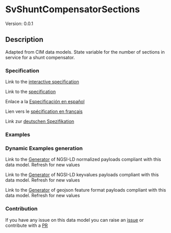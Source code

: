 # SvShuntCompensatorSections
Version: 0.0.1

## Description 

Adapted from CIM data models. State variable for the number of sections in service for a shunt compensator.
### Specification

Link to the [interactive specification](https://swagger.lab.fiware.org/?url=https://smart-data-models.github.io/dataModel.EnergyCIM/SvShuntCompensatorSections/swagger.yaml)

Link to the [specification](https://github.com/smart-data-models/dataModel.EnergyCIM/blob/master/SvShuntCompensatorSections/doc/spec.md)

Enlace a la [Especificación en español](https://github.com/smart-data-models/dataModel.EnergyCIM/blob/master/SvShuntCompensatorSections/doc/spec_ES.md)

Lien vers le [spécification en français](https://github.com/smart-data-models/dataModel.EnergyCIM/blob/master/SvShuntCompensatorSections/doc/spec_FR.md)

Link zur [deutschen Spezifikation](https://github.com/smart-data-models/dataModel.EnergyCIM/blob/master/SvShuntCompensatorSections/doc/spec_DE.md)
### Examples
### Dynamic Examples generation

Link to the [Generator](https://smartdatamodels.org/extra/ngsi-ld_generator.php?schemaUrl=https://raw.githubusercontent.com/smart-data-models/dataModel.EnergyCIM/master/SvShuntCompensatorSections/schema.json&email=info@smartdatamodels.org) of NGSI-LD normalized payloads compliant with this data model. Refresh for new values

Link to the [Generator](https://smartdatamodels.org/extra/ngsi-ld_generator_keyvalues.php?schemaUrl=https://raw.githubusercontent.com/smart-data-models/dataModel.EnergyCIM/master/SvShuntCompensatorSections/schema.json&email=info@smartdatamodels.org) of NGSI-LD keyvalues payloads compliant with this data model. Refresh for new values

Link to the [Generator](https://smartdatamodels.org/extra/geojson_features_generator.php?schemaUrl=https://raw.githubusercontent.com/smart-data-models/dataModel.EnergyCIM/master/SvShuntCompensatorSections/schema.json&email=info@smartdatamodels.org) of geojson feature format payloads compliant with this data model. Refresh for new values
### Contribution

 If you have any issue on this data model you can raise an [issue](https://github.com/smart-data-models/dataModel.EnergyCIM/issues)  or contribute with a [PR](https://github.com/smart-data-models/dataModel.EnergyCIM/pulls)